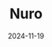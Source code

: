 ---  
layout: startup_page  
title: "Nuro"  
id: "nuro.ai"  
permalink: "/nuronuro.ai11192024/"  
website: "https://www.nuro.ai/"  
funding_round: ""  
funding_amount: "$2B+"  
investors: "Tiger Global Management, SoftBank Vision Fund"  
about: "Nuro develops and licenses self-driving technology for passenger and commercial vehicles, as well as for goods delivery and ride-hail companies. Its core offering includes both hardware and software components for fully autonomous driving systems. The company previously focused on operating its own delivery robot fleet but has shifted to a licensing model."  
markets: "Autonomous Vehicles, Automotive Technology"  
hq: "Mountain View, California, United States"  
founded_year: "2016"  
linkedin: "https://www.linkedin.com/company/nuro-inc."  
twitter: "https://twitter.com/nuro"  
instagram: ""  
facebook: "https://www.facebook.com/nurobots"  
crunchbase: "https://www.crunchbase.com/organization/nuro-2"  
pitchbook: "https://pitchbook.com/profiles/company/166438-45"  

date_display: "19-Nov-2024"  
date: "2024-11-19"

# SEO Optimization  
meta_title: "Nuro -  Funding ($2B+)"  
meta_description: "Nuro, Nuro develops and licenses self-driving technology for passenger and commercial vehicles, as well as for goods delivery and ride-hail companies. Its c..."  
meta_keywords: "Nuro, Autonomous Vehicles, Automotive Technology,  funding"  
canonical_url: "https://startup.projectstartups.com/nuronuro.ai11192024/"  
---